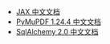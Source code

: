 +   [JAX 中文文档](docs/jax/README.md)
+   [PyMuPDF 1.24.4 中文文档](docs/pymu_1244/README.md)
+   [SqlAlchemy 2.0 中文文档](docs/sqlalch_20/README.md)
